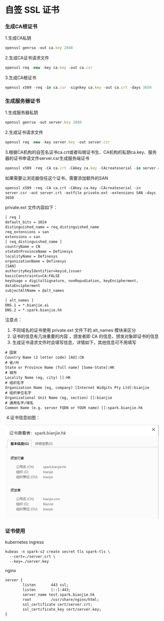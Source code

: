 # 自签 SSL 证书

### 生成CA根证书

1.生成CA私钥

```javascript
openssl genrsa -out ca.key 2048
```

2.生成CA证书请求文件

```javascript
openssl req -new -key ca.key -out ca.csr
```

3.生成CA根证书

```javascript
openssl x509 -req -in ca.csr -signkey ca.key -out ca.crt -days 3650
```

### 生成服务器证书

1.生成服务器私钥

```javascript
openssl genrsa -out server.key 2048
```

2.生成证书请求文件

```javascript
openssl req -new -key server.key -out server.csr
```

3.根据CA机构的自签名证书ca.crt或者叫根证书生、CA机构的私钥ca.key、服务器的证书申请文件server.csr生成服务端证书

```javascript
openssl x509 -req -CA ca.crt -CAkey ca.key -CAcreateserial -in server.csr -out server.crt -days 3650
```

如果需要让浏览器信任这个证书，需要添加额外的SAN

```
openssl x509 -req -CA ca.crt -CAkey ca.key -CAcreateserial -in server.csr -out server.crt -extfile private.ext -extensions SAN -days 3650
```

private.ext 文件内容如下：

```
[ req ]
default_bits = 1024
distinguished_name = req_distinguished_name
req_extensions = san
extensions = san
[ req_distinguished_name ]
countryName = CN
stateOrProvinceName = Definesys
localityName = Definesys
organizationName = Definesys
[SAN]
authorityKeyIdentifier=keyid,issuer
basicConstraints=CA:FALSE
keyUsage = digitalSignature, nonRepudiation, keyEncipherment, dataEncipherment
subjectAltName = @alt_names

[ alt_names ]
DNS.1 = *.bianjie.ai
DNS.2 = *.spark.bianjie.hk
```

注意点：

1. 不同域名的证书使用  private.ext 文件下的  alt_names  模块来区分
2. 证书的信息有几块重要的内容 ，颁发者即 CA 的信息，颁发对象即证书的信息
3. 生成证书请求文件时会填写信息，详情如下，其他信息可不用填写

```
# 国家
Country Name (2 letter code) [AU]:CN
# 省/州
State or Province Name (full name) [Some-State]:HK
# 城市
Locality Name (eg, city) []:HK
# 组织名字
Organization Name (eg, company) [Internet Widgits Pty Ltd]:bianjie
# 组织单位名字
Organizational Unit Name (eg, section) []:bianjie
# 通用名字/域名
Common Name (e.g. server FQDN or YOUR name) []:spark.bianjie.hk
```

​	4.证书信息如图：

![image-20231213113417396](自签证书.assets/image-20231213113417396.png)

### 证书使用

kubernetes ingress

```
kubeas -n spark-v2 create secret tls spark-tls \
  --cert=./server.crt \
  --key=./server.key
```

nginx

```
server {
        listen       443 ssl;
        listen       [::]:443;
        server_name test.spark.bianjie.hk
        root         /usr/share/nginx/html;
		ssl_certificate cert/server.crt;  
		ssl_certificate_key cert/server.key; 
}
```

